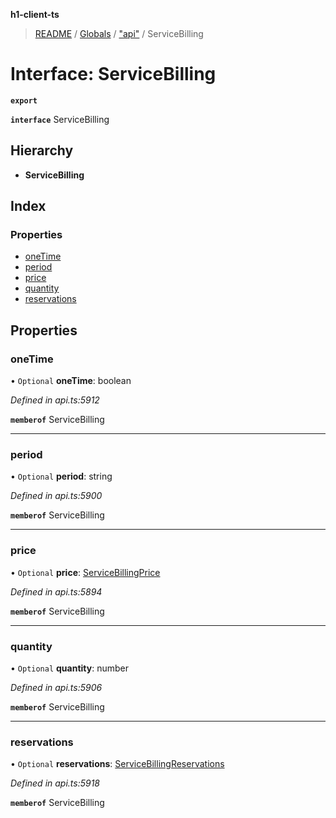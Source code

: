 **h1-client-ts**

> [README](../README.md) / [Globals](../globals.md) / ["api"](../modules/_api_.md) / ServiceBilling

# Interface: ServiceBilling

**`export`** 

**`interface`** ServiceBilling

## Hierarchy

* **ServiceBilling**

## Index

### Properties

* [oneTime](_api_.servicebilling.md#onetime)
* [period](_api_.servicebilling.md#period)
* [price](_api_.servicebilling.md#price)
* [quantity](_api_.servicebilling.md#quantity)
* [reservations](_api_.servicebilling.md#reservations)

## Properties

### oneTime

• `Optional` **oneTime**: boolean

*Defined in api.ts:5912*

**`memberof`** ServiceBilling

___

### period

• `Optional` **period**: string

*Defined in api.ts:5900*

**`memberof`** ServiceBilling

___

### price

• `Optional` **price**: [ServiceBillingPrice](_api_.servicebillingprice.md)

*Defined in api.ts:5894*

**`memberof`** ServiceBilling

___

### quantity

• `Optional` **quantity**: number

*Defined in api.ts:5906*

**`memberof`** ServiceBilling

___

### reservations

• `Optional` **reservations**: [ServiceBillingReservations](_api_.servicebillingreservations.md)

*Defined in api.ts:5918*

**`memberof`** ServiceBilling
